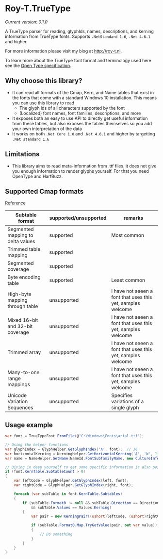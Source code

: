 # Roy-T.TrueType

*Current version: 0.1.0*

A TrueType parser for reading, glyphIds, names, descriptions, and kerning information from TrueType fonts. Supports `.NetStandard 1.6`, `.Net 4.6.1` and higher.

For more information please visit my blog at http://roy-t.nl.

To learn more about the TrueType font format and terminology used here see the [Open Type specification](https://docs.microsoft.com/en-us/typography/opentype/spec/).


## Why choose this library?
- It can read all formats of the Cmap, Kern, and Name tables that exist in the fonts that come with a standard Windows 10 installation. This means you can use this library to read
  - The glyph ids of all characters supported by the font
  - (Localized) font names, font families, descriptions, and more
- It exposes both an easy to use API to directly get useful information from these tables, but also exposes the tables themselves so you add your own interpretation of the data
- It works on both `.Net Core 1.0` and `.Net 4.6.1` and higher by targetting `.Net standard 1.6`

## Limitations
- This library aims to read meta-information from .ttf files, it does not give you enough information to render glyphs yourself. For that you need OpenType and HarfBuzz.



## Supported Cmap formats
[Reference](https://docs.microsoft.com/en-us/typography/opentype/spec/cmap)

| Subtable format | supported/unsupported | remarks |
|--- | --- | --- |
| Segmented mapping to delta values | supported | Most common |
| Trimmed table mapping | supported | |
| Segmented coverage | supported | |
| Byte encoding table | supported | Least common |
| High-byte mapping through table | unsupported | I have not seeen a font that uses this yet, samples welcome |
| Mixed 16-bit and 32-bit coverage | unsupported | I have not seeen a font that uses this yet, samples welcome |
| Trimmed array | unsupported | I have not seeen a font that uses this yet, samples welcome |
| Many-to-one range mappings | unsupported | I have not seeen a font that uses this yet, samples welcome |
| Unicode Variation Sequences | unsupported | Specifies variations of a single glyph |


## Usage example

```csharp
var font = TrueTypeFont.FromFile(@"C:\Windows\Fonts\arial.ttf");

// Using the helper functions
var glyphIndex = GlyphHelper.GetGlyphIndex('A', font);  // 36
var horizontalKerning = KerningHelper.GetHorizontalKerning('A', 'W', 1.0f, font);   // -76
var name = NameHelper.GetName(NameId.FontSubfamilyName, new CultureInfo("nl-NL"), font); // Standaard

// Diving in deep yourself to get some specific information is also possible
if (font.KernTable.SubtableCount > 0)
{
    var leftCode = GlyphHelper.GetGlyphIndex(left, font);
    var rightCode = GlyphHelper.GetGlyphIndex(right, font);

    foreach (var subTable in font.KernTable.Subtables)
    {
        if (subTable.Format0 != null && subTable.Direction == Direction.Vertical
            && subTable.Values == Values.Kerning)
        {
            var pair = new KerningPair((ushort)leftCode, (ushort)rightCode);

            if (subTable.Format0.Map.TryGetValue(pair, out var value))
            {
                // Do something
            }
        }
    }
}
```